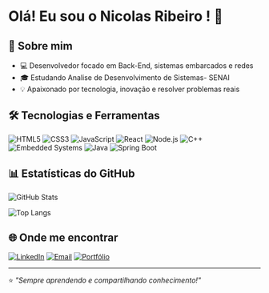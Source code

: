 # Olá! Eu sou o Nicolas Ribeiro ! 👋

## 🚀 Sobre mim
- 💻 Desenvolvedor focado em Back-End, sistemas embarcados e redes
- 🎓 Estudando Analise de Desenvolvimento de Sistemas- SENAI
- 💡 Apaixonado por tecnologia, inovação e resolver problemas reais

## 🛠️ Tecnologias e Ferramentas
![HTML5](https://img.shields.io/badge/-HTML5-E34F26?style=flat&logo=html5&logoColor=white)
![CSS3](https://img.shields.io/badge/-CSS3-1572B6?style=flat&logo=css3&logoColor=white)
![JavaScript](https://img.shields.io/badge/-JavaScript-F7DF1E?style=flat&logo=javascript&logoColor=black)
![React](https://img.shields.io/badge/-React-61DAFB?style=flat&logo=react&logoColor=black)
![Node.js](https://img.shields.io/badge/-Node.js-339933?style=flat&logo=node.js&logoColor=white)
![C++](https://img.shields.io/badge/-C++-00599C?style=flat&logo=c%2B%2B&logoColor=white)
![Embedded Systems](https://img.shields.io/badge/-Embedded-FF6F00?style=flat&logo=arduino&logoColor=white)
![Java](https://img.shields.io/badge/-Java-007396?style=flat&logo=java&logoColor=white)
![Spring Boot](https://img.shields.io/badge/-Spring%20Boot-6DB33F?style=flat&logo=springboot&logoColor=white)


## 📊 Estatísticas do GitHub
![GitHub Stats](https://github-readme-stats.vercel.app/api?username=NicolasRibe&show_icons=true&theme=radical)

![Top Langs](https://github-readme-stats.vercel.app/api/top-langs/?username=NicolasRibe&layout=compact&theme=radical)

## 🌐 Onde me encontrar
[![LinkedIn](https://img.shields.io/badge/-LinkedIn-0A66C2?style=flat&logo=linkedin&logoColor=white)](https://linkedin.com/in/nicolas-moreira-ribeiro-37a139181)
[![Email](https://img.shields.io/badge/-Email-D14836?style=flat&logo=gmail&logoColor=white)](mailto:oloconicao@gmail.com)
[![Portfólio](https://img.shields.io/badge/-Portfólio-000000?style=flat&logo=firefox&logoColor=white)](https://seusite.com)

---

⭐ *"Sempre aprendendo e compartilhando conhecimento!"*
